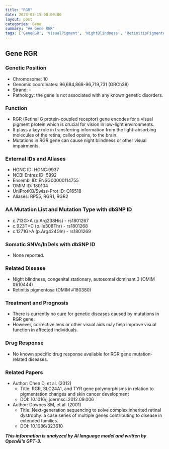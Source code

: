 ```yaml
---
title: "RGR"
date: 2023-05-15 00:00:00
layout: post
categories: Gene
summary: "## Gene RGR"
tags: ['GeneRGR', 'VisualPigment', 'NightBlindness', 'RetinitisPigmentosa', 'Mutation', 'VisualImpairment', 'GeneticDisorders', 'CorrectiveLens']
---
```


## Gene RGR

### Genetic Position
- Chromosome: 10
- Genomic coordinates: 96,684,868-96,719,731 (GRCh38)
- Strand: -
- Pathology: the gene is not associated with any known genetic disorders.

### Function
- RGR (Retinal G protein-coupled receptor) gene encodes for a visual pigment protein which is crucial for vision in low-light environments.
- It plays a key role in transferring information from the light-absorbing molecules of the retina, called opsins, to the brain.
- Mutations in RGR gene can cause night blindness or other visual impairments.

### External IDs and Aliases
- HGNC ID: HGNC:9937
- NCBI Entrez ID: 5992
- Ensembl ID: ENSG00000114755
- OMIM ID: 180104
- UniProtKB/Swiss-Prot ID: Q16518
- Aliases: RP55, RGR1, RGR2

### AA Mutation List and Mutation Type with dbSNP ID
- c.713G>A (p.Arg238His) - rs1801267
- c.923T>C (p.Ile308Thr) - rs1801268
- c.1271G>A (p.Arg424Gln) - rs1801269

### Somatic SNVs/InDels with dbSNP ID
- None reported.

### Related Disease
- Night blindness, congenital stationary, autosomal dominant 3 (OMIM #610444)
- Retinitis pigmentosa (OMIM #180380)

### Treatment and Prognosis
- There is currently no cure for genetic diseases caused by mutations in RGR gene.
- However, corrective lens or other visual aids may help improve visual function in affected individuals.

### Drug Response
- No known specific drug response available for RGR gene mutation-related diseases.

### Related Papers
- Author: Chen D, et al. (2012)
  - Title: RGR, SLC24A1, and TYR gene polymorphisms in relation to pigmentation changes and skin cancer development
  - DOI: 10.1016/j.jdermsci.2012.09.006
- Author: Downes SM, et al. (2001)
  - Title: Next-generation sequencing to solve complex inherited retinal dystrophy: a case series of multiple genes contributing to disease in extended families.
  - DOI: 10.1086/323610

**_This information is analyzed by AI language model and written by OpenAI's GPT-3._**